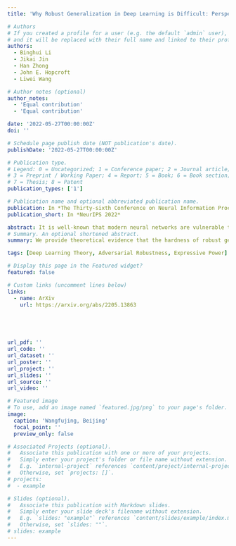 ```yaml
---
title: 'Why Robust Generalization in Deep Learning is Difficult: Perspective of Expressive Power'

# Authors
# If you created a profile for a user (e.g. the default `admin` user), write the username (folder name) here
# and it will be replaced with their full name and linked to their profile.
authors:
  - Binghui Li
  - Jikai Jin
  - Han Zhong
  - John E. Hopcroft
  - Liwei Wang

# Author notes (optional)
author_notes:
  - 'Equal contribution'
  - 'Equal contribution'

date: '2022-05-27T00:00:00Z'
doi: ''

# Schedule page publish date (NOT publication's date).
publishDate: '2022-05-27T00:00:00Z'

# Publication type.
# Legend: 0 = Uncategorized; 1 = Conference paper; 2 = Journal article;
# 3 = Preprint / Working Paper; 4 = Report; 5 = Book; 6 = Book section;
# 7 = Thesis; 8 = Patent
publication_types: ['1']

# Publication name and optional abbreviated publication name.
publication: In *The Thirty-sixth Conference on Neural Information Processing Systems*
publication_short: In *NeurIPS 2022*

abstract: It is well-known that modern neural networks are vulnerable to adversarial examples. To mitigate this problem, a series of robust learning algorithms have been proposed. However, although the robust training error can be near zero via some methods, all existing algorithms lead to a high robust generalization error. In this paper, we provide a theoretical understanding of this puzzling phenomenon from the perspective of expressive power for deep neural networks. Specifically, for binary classification problems with well-separated data, we show that, for ReLU networks, while mild over-parameterization is sufficient for high robust training accuracy, there exists a constant robust generalization gap unless the size of the neural network is exponential in the data dimension d. Even if the data is linear separable, which means achieving low clean generalization error is easy, we can still prove an exp(Ω(d)) lower bound for robust generalization. Moreover, we establish an improved upper bound of exp(O(k)) for the network size to achieve low robust generalization error when the data lies on a manifold with intrinsic dimension k (k≪d). Nonetheless, we also have a lower bound that grows exponentially with respect to k -- the curse of dimensionality is inevitable. By demonstrating an exponential separation between the network size for achieving low robust training and generalization error, our results reveal that the hardness of robust generalization may stem from the expressive power of practical models.
# Summary. An optional shortened abstract.
summary: We provide theoretical evidence that the hardness of robust generalization may stem from the expressive power of deep neural networks. Even when standard generalization is easy, robust generalization provably requires the size of DNNs to be exponentially large.

tags: [Deep Learning Theory, Adversarial Robustness, Expressive Power]

# Display this page in the Featured widget?
featured: false

# Custom links (uncomment lines below)
links:
  - name: ArXiv
    url: https://arxiv.org/abs/2205.13863



  

url_pdf: ''
url_code: ''
url_dataset: ''
url_poster: ''
url_project: ''
url_slides: ''
url_source: ''
url_video: ''

# Featured image
# To use, add an image named `featured.jpg/png` to your page's folder.
image:
  caption: 'Wangfujing, Beijing'
  focal_point: ''
  preview_only: false

# Associated Projects (optional).
#   Associate this publication with one or more of your projects.
#   Simply enter your project's folder or file name without extension.
#   E.g. `internal-project` references `content/project/internal-project/index.md`.
#   Otherwise, set `projects: []`.
# projects:
#  - example

# Slides (optional).
#   Associate this publication with Markdown slides.
#   Simply enter your slide deck's filename without extension.
#   E.g. `slides: "example"` references `content/slides/example/index.md`.
#   Otherwise, set `slides: ""`.
# slides: example
---
```

